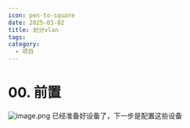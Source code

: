 ```yaml
---
icon: pen-to-square
date: 2025-03-02
title: 划分vlan
tags: 
category:
  - 项目
---
```

# 00. 前置
![image.png](https://cdn.jsdelivr.net/gh/fakeppa/blog-img/20250302175858.png)
已经准备好设备了，下一步是配置这些设备